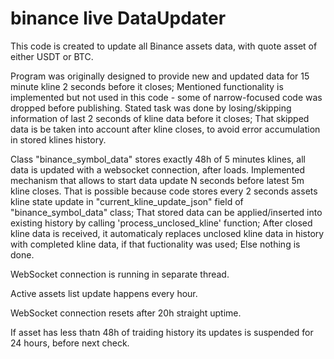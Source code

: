 # binance live DataUpdater

This code is created to update all Binance assets data, with quote asset of either USDT or BTC.

Program was originally designed to provide new and updated data for 15 minute kline 2 seconds before it closes; 
Mentioned functionality is implemented but not used in this code - some of narrow-focused code was dropped before publishing. 
Stated task was done by losing/skipping information of last 2 seconds of kline data before it closes;
That skipped data is be taken into account after kline closes, to avoid error accumulation in stored klines history.

Class "binance_symbol_data" stores exactly 48h of 5 minutes klines, all data is updated with a websocket connection, after loads.
Implemented mechanism that allows to start data update N seconds before latest 5m kline closes. That is possible
because code stores every 2 seconds assets kline state update in "current_kline_update_json" field of "binance_symbol_data" class;
That stored data can be applied/inserted into  existing history by calling 'process_unclosed_kline' function;
After closed kline data is received, it automaticaly replaces unclosed kline data in history with completed kline data, 
if that fuctionality was used; Else nothing is done.

WebSocket connection is running in separate thread.

Active assets list update happens every hour.

WebSocket connection resets after 20h straight uptime.

If asset has less thatn 48h of traiding history its updates is suspended for 24 hours, before next check.
